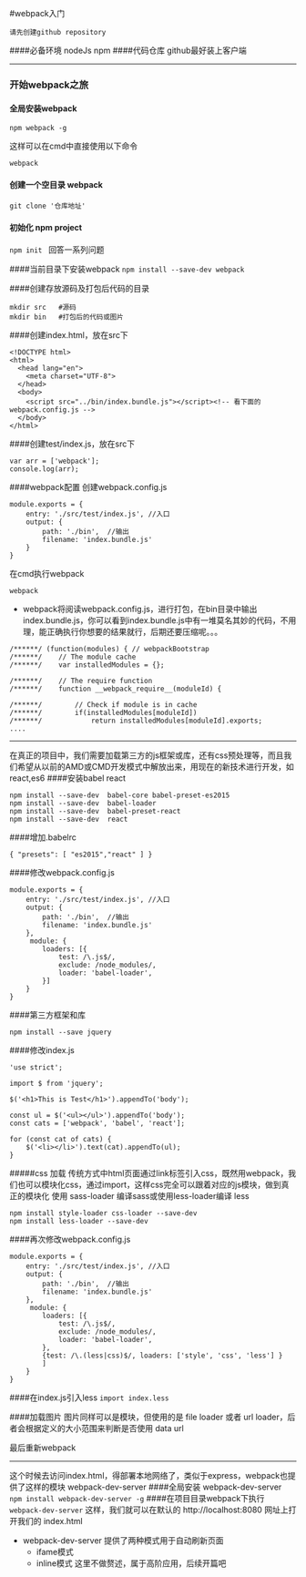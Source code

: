 #webpack入门

`请先创建github repository`

####必备环境
nodeJs
npm
####代码仓库
github最好装上客户端

----
### 开始webpack之旅
#### 全局安装webpack
`npm webpack -g`

这样可以在cmd中直接使用以下命令

`webpack`

#### 创建一个空目录 webpack
`git clone '仓库地址'`

#### 初始化 npm project
`npm init ` 回答一系列问题

####当前目录下安装webpack
`npm install --save-dev webpack`

####创建存放源码及打包后代码的目录
```
mkdir src   #源码
mkdir bin   #打包后的代码或图片
```
####创建index.html，放在src下
```
<!DOCTYPE html>
<html>
  <head lang="en">
    <meta charset="UTF-8">
  </head>
  <body>
    <script src="../bin/index.bundle.js"></script><!-- 看下面的webpack.config.js -->
  </body>
</html>
```
####创建test/index.js，放在src下
```
var arr = ['webpack'];
console.log(arr);
```
####webpack配置
创建webpack.config.js
```
module.exports = {
    entry: './src/test/index.js', //入口
    output: {
        path: './bin',  //输出
        filename: 'index.bundle.js'
    }
}
```
在cmd执行webpack

`webpack`

* webpack将阅读webpack.config.js，进行打包，在bin目录中输出 index.bundle.js，你可以看到index.bundle.js中有一堆莫名其妙的代码，不用理，能正确执行你想要的结果就行，后期还要压缩呢。。。
```
/******/ (function(modules) { // webpackBootstrap
/******/ 	// The module cache
/******/ 	var installedModules = {};

/******/ 	// The require function
/******/ 	function __webpack_require__(moduleId) {

/******/ 		// Check if module is in cache
/******/ 		if(installedModules[moduleId])
/******/ 			return installedModules[moduleId].exports;
....
```
------
在真正的项目中，我们需要加载第三方的js框架或库，还有css预处理等，而且我们希望从以前的AMD或CMD开发模式中解放出来，用现在的新技术进行开发，如react,es6
####安装babel react
```
npm install --save-dev  babel-core babel-preset-es2015
npm install --save-dev  babel-loader
npm install --save-dev  babel-preset-react
npm install --save-dev  react
```
####增加.babelrc
```
{ "presets": [ "es2015","react" ] }
```
####修改webpack.config.js
```
module.exports = {
    entry: './src/test/index.js', //入口
    output: {
        path: './bin',  //输出
        filename: 'index.bundle.js'
    },
     module: {
        loaders: [{
            test: /\.js$/,
            exclude: /node_modules/,
            loader: 'babel-loader',
        }]
    }
}
```
####第三方框架和库
```
npm install --save jquery
```
####修改index.js
```
'use strict';

import $ from 'jquery';

$('<h1>This is Test</h1>').appendTo('body');

const ul = $('<ul></ul>').appendTo('body');
const cats = ['webpack', 'babel', 'react'];

for (const cat of cats) {
    $('<li></li>').text(cat).appendTo(ul);
}
```
#####css 加载
传统方式中html页面通过link标签引入css，既然用webpack，我们也可以模块化css，通过import，这样css完全可以跟着对应的js模块，做到真正的模块化
使用 sass-loader 编译sass或使用less-loader编译 less
```
npm install style-loader css-loader --save-dev
npm install less-loader --save-dev
```

####再次修改webpack.config.js
```
module.exports = {
    entry: './src/test/index.js', //入口
    output: {
        path: './bin',  //输出
        filename: 'index.bundle.js'
    },
     module: {
        loaders: [{
            test: /\.js$/,
            exclude: /node_modules/,
            loader: 'babel-loader',
        },
        {test: /\.(less|css)$/, loaders: ['style', 'css', 'less'] }
        ]
    }
}
```
####在index.js引入less
` import index.less `

####加载图片
图片同样可以是模块，但使用的是 file loader 或者 url loader，后者会根据定义的大小范围来判断是否使用 data url

最后重新webpack

--------------
这个时候去访问index.html，得部署本地网络了，类似于express，webpack也提供了这样的模块 webpack-dev-server
####全局安装 webpack-dev-server
` npm install webpack-dev-server -g`
####在项目目录webpack下执行
`webpack-dev-server`
这样，我们就可以在默认的 http://localhost:8080 网址上打开我们的 index.html

* webpack-dev-server 提供了两种模式用于自动刷新页面
  * ifame模式
  * inline模式
这里不做赘述，属于高阶应用，后续开篇吧

  













